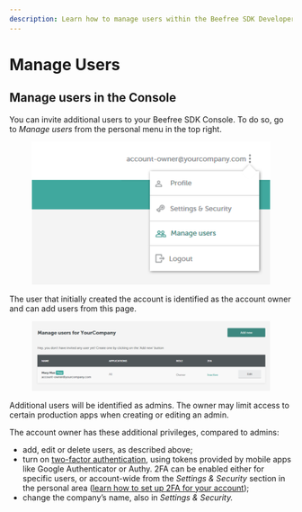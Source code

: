 ```yaml
---
description: Learn how to manage users within the Beefree SDK Developer Console.
---
```


# Manage Users

## Manage users in the Console <a href="#manage-users-in-the-console" id="manage-users-in-the-console"></a>

You can invite additional users to your Beefree SDK Console. To do so, go to _Manage users_ from the personal menu in the top right.

<figure><img src="../../.gitbook/assets/Personal-menu-4.png" alt=""><figcaption></figcaption></figure>

The user that initially created the account is identified as the account owner and can add users from this page.

<figure><img src="../../.gitbook/assets/manage-users-3-1024x298.png" alt=""><figcaption></figcaption></figure>

Additional users will be identified as admins. The owner may limit access to certain production apps when creating or editing an admin.

The account owner has these additional privileges, compared to admins:

* add, edit or delete users, as described above;
* turn on [two-factor authentication](installation/set-up-two-factor-authentication.md), using tokens provided by mobile apps like Google Authenticator or Authy. 2FA can be enabled either for specific users, or account-wide from the _Settings & Security_ section in the personal area ([learn how to set up 2FA for your account](installation/set-up-two-factor-authentication.md));
* change the company’s name, also in _Settings & Security._
